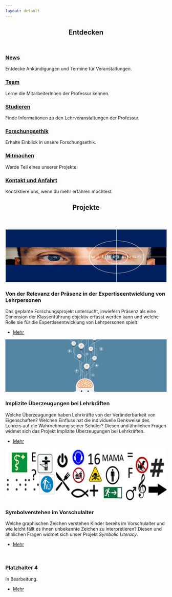 ```yaml
---
layout: default
---
```


<!-- Section -->
<section>
	<header class="major">
		<h2>Entdecken</h2>
	</header>
	<div class="features">
		<article>
			<span class="icon fa-bullhorn"></span>
			<div class="content">
				<h3><a href="{{ 'news' | absolute_url }}">News</a></h3>
				<p>Entdecke Ankündigungen und Termine für Veranstaltungen.</p>
			</div>
		</article>
		<article>
			<span class="icon fa-users"></span>
			<div class="content">
				<h3><a href="{{ 'team' | absolute_url }}">Team</a></h3>
				<p>Lerne die MitarbeiterInnen der Professur kennen.</p>
			</div>
		</article>
		<article>
			<span class="icon fa-graduation-cap"></span>
			<div class="content">
				<h3><a href="{{ 'lehre' | absolute_url }}">Studieren</a></h3>
				<p>Finde Informationen zu den  Lehrveranstaltungen der Professur.</p>
			</div>
		</article>
		<article>
			<span class="icon fa-balance-scale"></span>
			<div class="content">
				<h3><a href="{{ 'ethik' | absolute_url }}">Forschungsethik</a></h3>
				<p>Erhalte Einblick in unsere Forschungsethik.</p>
			</div>
		</article>
		<article>
			<span class="icon fa-user-plus"></span>
			<div class="content">
				<h3><a href="{{ 'info' | absolute_url }}">Mitmachen</a></h3>
				<p>Werde Teil eines unserer Projekte.</p>
			</div>
		</article>
		<article>
			<span class="icon fa-paper-plane"></span>
			<div class="content">
				<h3><a href="{{ 'kontakt_anfahrt' | absolute_url }}">Kontakt und Anfahrt</a></h3>
				<p>Kontaktiere uns, wenn du mehr erfahren möchtest.</p>
			</div>
		</article>
	</div>
</section>

<!-- Section -->
<section>
	<header class="major">
		<h2>Projekte</h2>
	</header>
	<div class="posts">
		<article>
			<a href="#" class="image"><img src="assets/images/pic01.jpg" alt="" /></a>
			<h3>Von der Relevanz der Präsenz in der Expertiseentwicklung von Lehrpersonen</h3>
			<p>Das geplante Forschungsprojekt untersucht, inwiefern Präsenz als eine Dimension der Klassenführung objektiv erfasst werden kann und welche Rolle sie für die Expertiseentwicklung von Lehrpersonen spielt.</p>
			<ul class="actions">
				<li><a href="https://empschul-leipzig.github.io/projekte#Klatt" class="button">Mehr</a></li>
			</ul>
		</article>
		<article>
			<a href="#" class="image"><img src="assets/images/pic02.jpg" alt="" /></a>
			<h3>Implizite Überzeugungen bei Lehrkräften</h3>
			<p>Welche Überzeugungen haben Lehrkräfte von der Veränderbarkeit von Eigenschaften? Welchen Einfluss hat die individuelle Denkweise des Lehrers auf die Wahrnehmung seiner Schüler? Diesen und ähnlichen Fragen widmet sich das Projekt Implizite Überzeugungen bei Lehrkräften.</p>
			<ul class="actions">
				<li><a href="https://empschul-leipzig.github.io/projekte#Frohberg" class="button">Mehr</a></li>
			</ul>
		</article>
		<article>
			<a href="#" class="image"><img src="assets/images/pic06.jpg" alt="" /></a>
			<h3>Symbolverstehen im Vorschulalter</h3>
			<p>Welche graphischen Zeichen verstehen Kinder bereits im Vorschulalter und wie leicht fällt es ihnen unbekannte Zeichen zu interpretieren?  Diesen und ähnlichen Fragen widmet sich unser Projekt <i>Symbolic Literacy</i>.</p>
			<ul class="actions">
				<li><a href="https://empschul-leipzig.github.io/projekte#Kachel" class="button">Mehr</a></li>
			</ul>
		</article>
		<article>
			<a href="#" class="image"><img src="" alt="" /></a>
			<h3>Platzhalter 4</h3>
			<p>In Bearbeitung.</p>
			<ul class="actions">
				<li><a href="#" class="button">Mehr</a></li>
			</ul>
		</article>
	</div>
</section>
